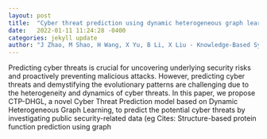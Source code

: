 ```yaml
---
layout: post
title:  "Cyber threat prediction using dynamic heterogeneous graph learning"
date:   2022-01-11 11:24:28 -0400
categories: jekyll update
author: "J Zhao, M Shao, H Wang, X Yu, B Li, X Liu - Knowledge-Based Systems, 2022"
---
```

Predicting cyber threats is crucial for uncovering underlying security risks and proactively preventing malicious attacks. However, predicting cyber threats and demystifying the evolutionary patterns are challenging due to the heterogeneity and dynamics of cyber threats. In this paper, we propose CTP-DHGL, a novel Cyber Threat Prediction model based on Dynamic Heterogeneous Graph Learning, to predict the potential cyber threats by investigating public security-related data (eg Cites: Structure-based protein function prediction using graph